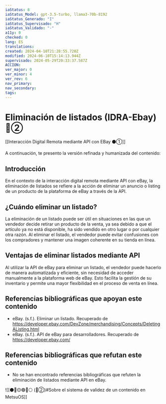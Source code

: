 ```yaml
---
iaStatus: 8
iaStatus_Model: gpt-3.5-turbo, llama3-70b-8192
iaStatus_Generado: "I"
iaStatus_Supervisado: "H"
iaStatus_Validado: "-"
a11y: 0
checked: 0
lang: ES
translations: 
created: 2024-04-10T21:28:55.720Z
modified: 2024-06-10T15:14:13.944Z
supervisado: 2024-05-29T20:33:37.587Z
ACCION: 
ver_major: 0
ver_minor: 4
ver_rev: 6
nav_primary: 
nav_secondary: 
tags:
---
```

# Eliminación de listados (IDRA-Ebay) 🔴②

[[Interacción Digital Remota mediante API con EBay ⚫①]]

A continuación, te presento la versión refinada y humanizada del contenido:

## Introducción

En el contexto de la interacción digital remota mediante API con eBay, la eliminación de listados se refiere a la acción de eliminar un anuncio o listing de un producto de la plataforma de eBay a través de la API.

## ¿Cuándo eliminar un listado?

La eliminación de un listado puede ser útil en situaciones en las que un vendedor decide retirar un producto de la venta, ya sea debido a que el artículo ya no está disponible, ha sido vendido en otro lugar o por cualquier otra razón. Al eliminar el listado, el vendedor puede evitar confusiones con los compradores y mantener una imagen coherente en su tienda en línea.

## Ventajas de eliminar listados mediante API

Al utilizar la API de eBay para eliminar un listado, el vendedor puede hacerlo de manera automatizada y eficiente, sin necesidad de acceder manualmente a la plataforma web de eBay. Esto facilita la gestión de su inventario y permite una mayor flexibilidad en el proceso de venta en línea.

## Referencias bibliográficas que apoyan este contenido

* eBay. (s.f.). Eliminar un listado. Recuperado de <https://developer.ebay.com/DevZone/merchandising/Concepts/DeletingAListing.html>
* eBay. (s.f.). API de eBay para desarrolladores. Recuperado de <https://developer.ebay.com/>

## Referencias bibliográficas que refutan este contenido

* No se han encontrado referencias bibliográficas que refuten la eliminación de listados mediante API en eBay.

![[⚫🔴🟡🟢🔵⚪ (🔴②)#Sobre el sistema de validez de un contenido en MetsuOS]]